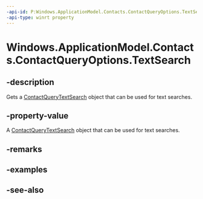 ```yaml
---
-api-id: P:Windows.ApplicationModel.Contacts.ContactQueryOptions.TextSearch
-api-type: winrt property
---
```


<!-- Property syntax
public Windows.ApplicationModel.Contacts.ContactQueryTextSearch TextSearch { get; }
-->

# Windows.ApplicationModel.Contacts.ContactQueryOptions.TextSearch

## -description
Gets a [ContactQueryTextSearch](contactquerytextsearch.md) object that can be used for text searches.

## -property-value
A [ContactQueryTextSearch](contactquerytextsearch.md) object that can be used for text searches.

## -remarks

## -examples

## -see-also
